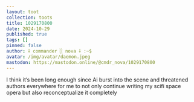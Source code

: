 ```yaml
---
layout: toot
collection: toots
title: 1029170800
date: 2024-10-29
published: true
tags: []
pinned: false
author: ⸸ commander ░ nova ⸸ :~$
avatar: /img/avatar/daemon.jpeg
mastodon: https://mastodon.online/@cmdr_nova/1029170800
---
```


I think it’s been long enough since Ai burst into the scene and threatened authors everywhere for me to not only continue writing my scifi space opera but also reconceptualize it completely
